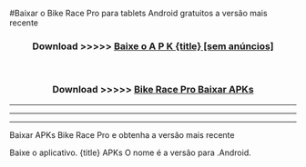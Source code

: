 #Baixar o Bike Race Pro   para tablets Android gratuitos a versão mais recente


<div align="center">
<h3>Download >>>>> <a href="https://pt-web.web.app/?pt= {title}">Baixe o A P K {title} [sem anúncios]</a></h3><br>

<h3>Download >>>>> <a href="https://pt-web.web.app/?pt= {title}">Bike Race Pro  Baixar APKs</a></h3>
</div>

----------------------------------------------------------

----------------------------------------------------------

----------------------------------------------------------

Baixar APKs Bike Race Pro  e obtenha a versão mais recente

Baixe o aplicativo. {title} APKs O nome é a versão para .Android.



